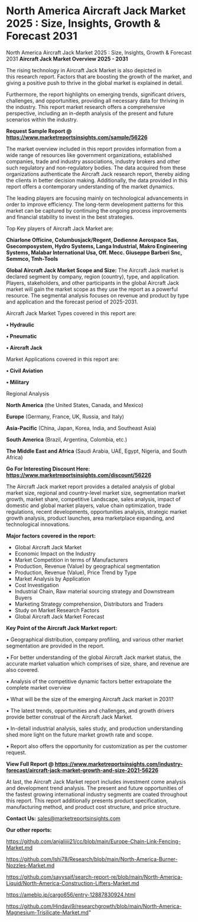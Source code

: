 # North America Aircraft Jack Market 2025 : Size, Insights, Growth & Forecast 2031
North America Aircraft Jack Market 2025 : Size, Insights, Growth & Forecast 2031
<Strong> Aircraft Jack Market Overview 2025 - 2031</strong>

The rising technology in Aircraft Jack Market is also depicted in this research report. Factors that are boosting the growth of the market, and giving a positive push to thrive in the global market is explained in detail.

Furthermore, the report highlights on emerging trends, significant drivers, challenges, and opportunities, providing all necessary data for thriving in the industry. This report market research offers a comprehensive perspective, including an in-depth analysis of the present and future scenarios within the industry.

<strong>Request Sample Report @ <a href=https://www.marketreportsinsights.com/sample/56226>https://www.marketreportsinsights.com/sample/56226</a></strong>

The market overview included in this report provides information from a wide range of resources like government organizations, established companies, trade and industry associations, industry brokers and other such regulatory and non-regulatory bodies. The data acquired from these organizations authenticate the Aircraft Jack research report, thereby aiding the clients in better decision making. Additionally, the data provided in this report offers a contemporary understanding of the market dynamics.

The leading players are focusing mainly on technological advancements in order to improve efficiency. The long-term development patterns for this market can be captured by continuing the ongoing process improvements and financial stability to invest in the best strategies.

Top Key players of Aircraft Jack Market are:

<strong>Chiarlone Officine, Columbusjack/Regent, Dedienne Aerospace Sas, Gsecomposystem, Hydro Systems, Langa Industrial, Makro Engineering Systems, Malabar International Usa, Off. Mecc. Giuseppe Barberi Snc, Semmco, Tmh-Tools</strong>

<strong><b>Global Aircraft Jack Market Scope and Size:</b></strong>
The Aircraft Jack market is declared segment by company, region (country), type, and application. Players, stakeholders, and other participants in the global Aircraft Jack market will gain the market scope as they use the report as a powerful resource. The segmental analysis focuses on revenue and product by type and application and the forecast period of 2025-2031.

Aircraft Jack Market Types covered in this report are:

<strong>• Hydraulic

• Pneumatic

• Aircraft Jack</strong>

Market Applications covered in this report are:

<strong>• Civil Aviation

• Military</strong> 

Regional Analysis

<strong>North America</strong> (the United States, Canada, and Mexico)

<strong>Europe</strong> (Germany, France, UK, Russia, and Italy)

<strong>Asia-Pacific</strong> (China, Japan, Korea, India, and Southeast Asia)

<strong>South America</strong> (Brazil, Argentina, Colombia, etc.)

<strong>The Middle East and Africa</strong> (Saudi Arabia, UAE, Egypt, Nigeria, and South Africa)

<strong>Go For Interesting Discount Here: <a href=https://www.marketreportsinsights.com/discount/56226>https://www.marketreportsinsights.com/discount/56226</a></strong>

The Aircraft Jack market report provides a detailed analysis of global market size, regional and country-level market size, segmentation market growth, market share, competitive Landscape, sales analysis, impact of domestic and global market players, value chain optimization, trade regulations, recent developments, opportunities analysis, strategic market growth analysis, product launches, area marketplace expanding, and technological innovations.

<strong><b>Major factors covered in the report:</b></strong>
<ul>
  <li>Global Aircraft Jack Market </li>
  <li>Economic Impact on the Industry</li>
  <li>Market Competition in terms of Manufacturers</li>
  <li>Production, Revenue (Value) by geographical segmentation</li>
  <li>Production, Revenue (Value), Price Trend by Type</li>
  <li>Market Analysis by Application</li>
  <li>Cost Investigation</li>
  <li>Industrial Chain, Raw material sourcing strategy and Downstream Buyers</li>
  <li>Marketing Strategy comprehension, Distributors and Traders</li>
  <li>Study on Market Research Factors</li>
  <li>Global Aircraft Jack Market Forecast</li>
</ul>

<strong><b>Key Point of the Aircraft Jack Market report:</b></strong>

• Geographical distribution, company profiling, and various other market segmentation are provided in the report.

• For better understanding of the global Aircraft Jack market status, the accurate market valuation which comprises of size, share, and revenue are also covered.

• Analysis of the competitive dynamic factors better extrapolate the complete market overview

• What will be the size of the emerging Aircraft Jack market in 2031?

• The latest trends, opportunities and challenges, and growth drivers provide better construal of the Aircraft Jack Market.

• In-detail industrial analysis, sales study, and production understanding shed more light on the future market growth rate and scope.

• Report also offers the opportunity for customization as per the customer request.

<strong><b>View Full Report @ <a href=https://www.marketreportsinsights.com/industry-forecast/aircraft-jack-market-growth-and-size-2021-56226>https://www.marketreportsinsights.com/industry-forecast/aircraft-jack-market-growth-and-size-2021-56226</a></b></strong>


At last, the Aircraft Jack Market report includes investment come analysis and development trend analysis. The present and future opportunities of the fastest growing international industry segments are coated throughout this report. This report additionally presents product specification, manufacturing method, and product cost structure, and price structure.

<strong>Contact Us:</strong>
sales@marketreportsinsights.com

<strong>Our other reports:</strong>

<a href=https://github.com/anjaliiii21/cc/blob/main/Europe-Chain-Link-Fencing-Market.md>https://github.com/anjaliiii21/cc/blob/main/Europe-Chain-Link-Fencing-Market.md</a>

<a href=https://github.com/Ishi78/Research/blob/main/North-America-Burner-Nozzles-Market.md>https://github.com/Ishi78/Research/blob/main/North-America-Burner-Nozzles-Market.md</a>

<a href=https://github.com/sayysaif/search-report-re/blob/main/North-America-Liquid/North-America-Construction-Lifters-Market.md>https://github.com/sayysaif/search-report-re/blob/main/North-America-Liquid/North-America-Construction-Lifters-Market.md</a>

<a href=https://ameblo.jp/cargo656/entry-12887830924.html>https://ameblo.jp/cargo656/entry-12887830924.html</a>

<a href=https://github.com/Hindavi9/researchgrowth/blob/main/North-America-Magnesium-Trisilicate-Market.md>https://github.com/Hindavi9/researchgrowth/blob/main/North-America-Magnesium-Trisilicate-Market.md</a>"
